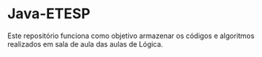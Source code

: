 # Java-ETESP
Este repositório funciona como objetivo armazenar os códigos e algoritmos realizados em sala de aula das aulas de Lógica.
